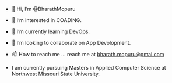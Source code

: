 - 👋 Hi, I’m @BharathMopuru
- 👀 I’m interested in COADING.
- 🌱 I’m currently learning DevOps.
- 💞️ I’m looking to collaborate on App Devolopment.
- 📫 How to reach me  ... reach me at <bharath.mopuru@gmai.com>

- I am currently pursuing Masters in Applied Computer Science at Northwest Missouri State University. 

<!---
BharathMopuru/BharathMopuru is a ✨ special ✨ repository because its `README.md` (this file) appears on your GitHub profile.
You can click the Preview link to take a look at your changes.
--->
